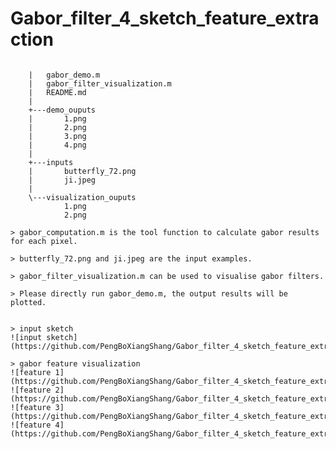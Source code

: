 # Gabor_filter_4_sketch_feature_extraction

> ```   |   gabor_computation.m
		|   gabor_demo.m
		|   gabor_filter_visualization.m
		|   README.md
		|
		+---demo_ouputs
		|       1.png
		|       2.png
		|       3.png
		|       4.png
		|
		+---inputs
		|       butterfly_72.png
		|       ji.jpeg
		|
		\---visualization_ouputs
		        1.png
		        2.png
```
> gabor_computation.m is the tool function to calculate gabor results for each pixel.

> butterfly_72.png and ji.jpeg are the input examples.

> gabor_filter_visualization.m can be used to visualise gabor filters.

> Please directly run gabor_demo.m, the output results will be plotted.


> input sketch
![input sketch](https://github.com/PengBoXiangShang/Gabor_filter_4_sketch_feature_extraction/raw/master/inputs/butterfly_72.png)

> gabor feature visualization
![feature 1](https://github.com/PengBoXiangShang/Gabor_filter_4_sketch_feature_extraction/raw/master/gabor_feature_visualization/1.jpg)
![feature 2](https://github.com/PengBoXiangShang/Gabor_filter_4_sketch_feature_extraction/blob/master/gabor_feature_visualization/2.jpg)
![feature 3](https://github.com/PengBoXiangShang/Gabor_filter_4_sketch_feature_extraction/blob/master/demo_ouputs/3.jpg)
![feature 4](https://github.com/PengBoXiangShang/Gabor_filter_4_sketch_feature_extraction/blob/master/demo_ouputs/4.jpg)